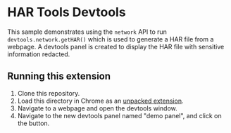 # HAR Tools Devtools

This sample demonstrates using the `network` API to run `devtools.network.getHAR()` which is used to generate a HAR file from a webpage. A devtools panel is created to display the HAR file with sensitive information redacted.

## Running this extension

1. Clone this repository.
2. Load this directory in Chrome as an [unpacked extension](https://developer.chrome.com/docs/extensions/mv3/getstarted/development-basics/#load-unpacked).
3. Navigate to a webpage and open the devtools window.
4. Navigate to the new devtools panel named "demo panel", and click on the button.
